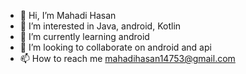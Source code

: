 - 👋 Hi, I’m Mahadi Hasan
- 👀 I’m interested in Java, android, Kotlin
- 🌱 I’m currently learning android
- 💞️ I’m looking to collaborate on android and api
- 📫 How to reach me mahadihasan14753@gmail.com

<!---
mahadi-303/mahadi-303 is a ✨ special ✨ repository because its `README.md` (this file) appears on your GitHub profile.
You can click the Preview link to take a look at your changes.
--->
